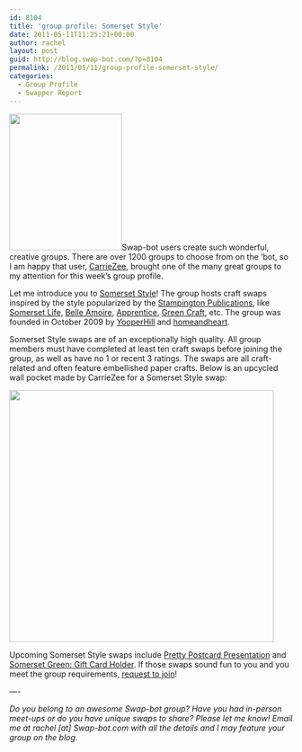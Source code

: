 ```yaml
---
id: 8104
title: 'group profile: Somerset Style'
date: 2011-05-11T11:25:21+00:00
author: rachel
layout: post
guid: http://blog.swap-bot.com/?p=8104
permalink: /2011/05/11/group-profile-somerset-style/
categories:
  - Group Profile
  - Swapper Report
---
```

[<img src="http://blog.swap-bot.com/wp-content/uploads/2011/05/dfbb6fbc5bb4e343d50ed11d65a76c6c.jpg" alt="" title="Somerset Style" width="200" height="243" class="alignleft size-full wp-image-8105" />](http://www.swap-bot.com/group/dfbb6fbc5bb4e343d50ed11d65a76c6c/about)Swap-bot users create such wonderful, creative groups. There are over 1200 groups to choose from on the &#8216;bot, so I am happy that user, [CarrieZee](http://www.swap-bot.com/user:CarrieZee), brought one of the many great groups to my attention for this week&#8217;s group profile. 

Let me introduce you to [Somerset Style](http://www.swap-bot.com/group/dfbb6fbc5bb4e343d50ed11d65a76c6c/about)! The group hosts craft swaps inspired by the style popularized by the [Stampington Publications](http://www.stampington.com/magazines/), like [Somerset Life](http://www.stampington.com/somersetlife/), [Belle Amoire](http://www.stampington.com/bellearmoire/), [Apprentice](http://www.stampington.com/somersetapprentice/), [Green Craft](http://www.stampington.com/greencraft/), etc. The group was founded in October 2009 by [YooperHill](http://www.swap-bot.com/user:YooperHill) and [homeandheart](http://www.swap-bot.com/user:homeandheart).

Somerset Style swaps are of an exceptionally high quality. All group members must have completed at least ten craft swaps before joining the group, as well as have no 1 or recent 3 ratings. The swaps are all craft-related and often feature embellished paper crafts. Below is an upcycled wall pocket made by CarrieZee for a Somerset Style swap<a />: </p> 

[<img src="http://blog.swap-bot.com/wp-content/uploads/2011/05/alteredpocket.jpg" alt="" title="alteredpocket" width="470" height="449" class="alignnone size-full wp-image-8106" srcset="http://blog.swap-bot.com/wp-content/uploads/2011/05/alteredpocket-300x286.jpg 300w, http://blog.swap-bot.com/wp-content/uploads/2011/05/alteredpocket.jpg 470w" sizes="(max-width: 470px) 100vw, 470px" />](http://www.flickr.com/photos/55639419@N04/5700549644/in/set-72157626531632915/)

Upcoming Somerset Style swaps include [Pretty Postcard Presentation](http://www.swap-bot.com/swap/show/90360) and [Somerset Green: Gift Card Holder](http://www.swap-bot.com/swap/show/90443). If those swaps sound fun to you and you meet the group requirements, [request to join](http://www.swap-bot.com/group/dfbb6fbc5bb4e343d50ed11d65a76c6c/about)!

&#8212;-

_Do you belong to an awesome Swap-bot group? Have you had in-person meet-ups or do you have unique swaps to share? Please let me know! Email me at rachel [at] Swap-bot.com with all the details and I may feature your group on the blog._